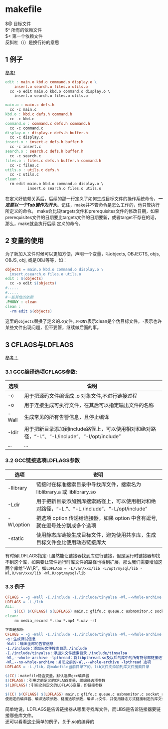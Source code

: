 # makefile  
 $@ 目标文件   
 $^ 所有的依赖文件    
 $< 第一个依赖文件   
 反斜杠（\）是换行符的意思  
## 1 例子  
[参考!](https://blog.csdn.net/weixin_38391755/article/details/80380786)  
```mk
edit : main.o kbd.o command.o display.o \
    insert.o search.o files.o utils.o
  cc -o edit main.o kbd.o command.o display.o \
    insert.o search.o files.o utils.o

main.o : main.c defs.h
  cc -c main.c
kbd.o : kbd.c defs.h command.h
  cc -c kbd.c
command.o : command.c defs.h command.h
  cc -c command.c
display.o : display.c defs.h buffer.h
  cc -c display.c
insert.o : insert.c defs.h buffer.h
  cc -c insert.c
search.o : search.c defs.h buffer.h
  cc -c search.c
files.o : files.c defs.h buffer.h command.h
  cc -c files.c
utils.o : utils.c defs.h
  cc -c utils.c
clean :
  rm edit main.o kbd.o command.o display.o \
          insert.o search.o files.o utils.o
```
在定义好依赖关系后，后续的那一行定义了如何生成目标文件的操作系统命令，___一定要以一个Tab键作为开头___。记住，make并不管命令是怎么工作的，他只管执行所定义的命令。
make会比较targets文件和prerequisites文件的修改日期，如果prerequisites文件的日期要比targets文件的日期要新，或者target不存在的话，那么，make就会执行后续
定义的命令。

## 2 变量的使用
为了新加入文件时候可以更加方便，声明一个变量，叫objects, OBJECTS, objs, OBJS, obj, 或是OBJ等等，如：  
```mk
objects = main.o kbd.o command.o display.o \
  insert.osearch.o files.o utils.o 
edit : $(objects)
  cc -o edit $(objects)
#.....
#.....
#一些其他的依赖
.PHONY : clean
clean :
  -rm edit $(objects)
```
这里的```objects```替换了定义的.o文件,```.PHONY```表示clean是个伪目标文件。```-```表示也许某些文件出现问题，但不要管，继续做后面的事。

## 3 CFLAGS与LDFLAGS  
[参考！](https://blog.csdn.net/zhaoyun_zzz/article/details/82466031)
### 3.1 GCC编译选项CFLAGS参数:
|  选项   | 说明  |
|  ----  | ----  |
| -c  | 用于把源码文件编译成 .o 对象文件,不进行链接过程 |
| -o  | 用于连接生成可执行文件，在其后可以指定输出文件的名称 |
| -Wall | 生成常见的所有告警信息，且停止编译 |
|  -Idir  | 用于把新目录添加到include路径上，可以使用相对和绝对路径，“-I.”、“-I./include”、“-I/opt/include”  |
|  ...  | ...  |

### 3.2 GCC链接选项LDFLAGS参数
|  选项   | 说明  |
|  ----  | ----  |
|  -llibrary   | 链接时在标准搜索目录中寻找库文件，搜索名为liblibrary.a 或 liblibrary.so  |
|  -Ldir  | 用于把新目录添加到库搜索路径上，可以使用相对和绝对路径，“-L.”、“-L./include”、“-L/opt/include”  |
|  -Wl,option   | 把选项 option 传递给连接器，如果 option 中含有逗号,就在逗号处分割成多个选项  |
|  -static  | 使用静态库链接生成目标文件，避免使用共享库，生成目标文件会比使用动态链接库大  |  

有时候LDFLAGS指定-L虽然能让链接器找到库进行链接，但是运行时链接器却找不到这个库，如果要让软件运行时库文件的路径也得到扩展，那么我们需要增加这两个库给”-Wl,R”，如```LDFLAGS = -L/var/xxx/lib -L/opt/mysql/lib -Wl,R/var/xxx/lib -Wl,R/opt/mysql/lib```

### 3.3 例子
```mk
CFLAGS = -g -Wall -I./include -I./include/tinyalsa -Wl,--whole-archive -lpthread -Wl,--no-whole-archive -lc
LDFLAGS = -L./lib
ALL:
	$(CC) $(CFLAGS) $(LDFLAGS) main.c gfifo.c queue.c usbmonitor.c socket_rcv_360_server.c ./lib/srs_librtmp.a ./lib/libcrypto.a ./lib/libssl.a ./lib/libtinyalsa.a -o media_record -static -ldl -lstdc++ -lm -lpthread
clean:
	rm media_record *.raw *.mp4 *.wav -rf
 
下面是解析
CFLAGS = -g -Wall -I./include -I./include/tinyalsa -Wl,--whole-archive -lpthread -Wl,--no-whole-archive -lc
-g：生成调试信息
-Wall：输出全部的告警信息
-I./include：添加头文件搜索目录./include
-I./include/tinyalsa：添加头文件搜索目录./include/tinyalsa
-Wl,--whole-archive -lpthread：将libpthread.so及以后的库中的所有符号都链接进可执行目标文件
-Wl,--no-whole-archive：关闭之前的-Wl,--whole-archive -lpthread 选项
LDFLAGS = -L./lib，将makefile当前目录下的、lib文件夹添加到库文件搜索目录

$(CC)：makefile隐含变量，默认选择gcc编译器
$(CFLAGS)：引用之前定义的CFLAGS变量，即编译选项参数
$(LDFLAGS)：引用之前定义的LDFLAGS变量，即链接参数

$(CC) $(CFLAGS) $(LDFLAGS) main.c gfifo.c queue.c usbmonitor.c socket_rcv_360_server.c ./lib/srs_librtmp.a ./lib/libcrypto.a ./lib/libssl.a ./lib/libtinyalsa.a -o media_record -static -ldl -lstdc++ -lm -lpthread
使用定的编译器、编译选项参数、链接选项参数，编译.c文件，并使用静态方式链接制定的库文件，以及编译器目录下的libdl.a、libstdc++.a、libm.a、libpthread.a库文件生成 media_record 可执行目标文件。
```
简单地说，LDFLAGS是告诉链接器从哪里寻找库文件，而LIBS是告诉链接器要链接哪些库文件。  
还可以看看[这个](https://blog.csdn.net/Qiuoooooo/article/details/79736954)简单的例子，关于.so的编译的  
